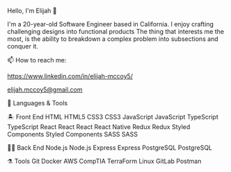 Hello, I'm Elijah 👋

I'm a 20-year-old Software Engineer based in California.
I enjoy crafting challenging designs into functional products
The thing that interests me the most, is the ability to breakdown
a complex problem into subsections and conquer it. 

📫 How to reach me:

https://www.linkedin.com/in/elijah-mccoy5/ 

elijah.mccoy5@gmail.com


🚀 Languages & Tools

🏝️ Front End
HTML
HTML5	CSS3
CSS3	JavaScript
JavaScript	TypeScript
TypeScript	React
React
React
React Native	Redux
Redux	Styled Components
Styled Components	SASS
SASS

👷🏻 Back End
Node.js
Node.js	Express
Express	PostgreSQL
PostgreSQL

⚗️ Tools
Git
Docker
AWS
CompTIA
TerraForm
Linux
GitLab
Postman
